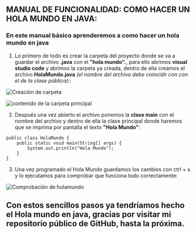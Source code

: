 ## MANUAL DE FUNCIONALIDAD: COMO HACER UN HOLA MUNDO EN JAVA:

### En este manual básico aprenderemos a como hacer un hola mundo en java

1. Lo primero de todo es crear la carpeta del proyecto donde se va a guardar el archivo **.java** con el **"hola mundo".**, para ello abrimos **visual studio code** y abrimos la carpeta ya creada, dentro de ella creamos el archivo **HolaMundo.java** *(el nombre del archivo debe coincidir con con el de la clase pública)*::

![Creación de carpeta](Imagenes/Captura1.png)

![contenido de la carpeta principal](Imagenes/Captura2.png)

2. Después una vez abierto el archivo ponemos la **clase main** con el nombre del archivo y dentro de ella la clase principal donde haremos que se imprima por pantalla el texto **"Hola Mundo"**:

```
public class HolaMundo {
    public static void main(String[] args) {
        System.out.println("Hola Mundo");
    }
}
```

3. Una vez programado el Hola Mundo guardamos los cambios con ctrl + s y lo ejecutamos para comprobar que funciona todo correctamente:

![Comprobación de holamundo](Imagenes/Captura3.png)

## Con estos sencillos pasos ya tendríamos hecho el Hola mundo en java, gracias por visitar mi repositorio público de GitHub, hasta la próxima. ##

